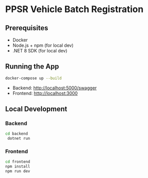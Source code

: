 # PPSR Vehicle Batch Registration

## Prerequisites
- Docker
- Node.js + npm (for local dev)
- .NET 8 SDK (for local dev)

## Running the App
```bash
docker-compose up --build
```

- Backend: [http://localhost:5000/swagger](http://localhost:5000/swagger)
- Frontend: [http://localhost:3000](http://localhost:3000)

## Local Development
### Backend
```bash
cd backend
 dotnet run
```
### Frontend
```bash
cd frontend
npm install
npm run dev
```